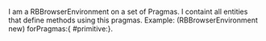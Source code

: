 I am a RBBrowserEnvironment on a set of Pragmas.I containt all entities that define methods using this pragmas.Example:(RBBrowserEnvironment new) forPragmas:{ #primitive:}.
